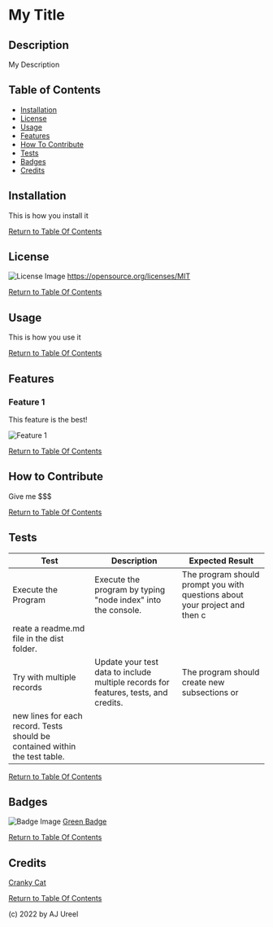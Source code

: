 # My Title

## Description

My Description

## Table of Contents

- [Installation](#installation)
- [License](#license)
- [Usage](#usage)
- [Features](#features)
- [How To Contribute](#howtocontribute)
- [Tests](#tests)
- [Badges](#badges)
- [Credits](#credits)

## Installation

This is how you install it

[Return to Table Of Contents](#table-of-contents)

## License

![License Image](https://img.shields.io/badge/license-MIT-green) https://opensource.org/licenses/MIT

[Return to Table Of Contents](#table-of-contents)

## Usage

This is how you use it

[Return to Table Of Contents](#table-of-contents)


## Features

### Feature 1
This feature is the best!

![Feature 1](https://www.celadonart.com/content/images/thumbs/0003953_lego-man-patent-parchment_650.jpeg)

[Return to Table Of Contents](#table-of-contents)


## How to Contribute

Give me $$$

[Return to Table Of Contents](#table-of-contents)


## Tests
| Test | Description | Expected Result |
| --- | --- | --- |
| Execute the Program | Execute the program by typing "node index" into the console. |  The program should prompt you with questions about your project and then c
reate a readme.md file in the dist folder. |
| Try with multiple records | Update your test data to include multiple records for features, tests, and credits. |  The program should create new subsections or 
new lines for each record.  Tests should be contained within the test table. |


[Return to Table Of Contents](#table-of-contents)



## Badges
![Badge Image](https://img.shields.io/badge/-brightgreen-brightgreen)
[Green Badge](https://shields.io/category/other)


[Return to Table Of Contents](#table-of-contents)



## Credits
[Cranky Cat](https://media.wired.co.uk/photos/60c8730fa81eb7f50b44037e/3:2/w_3329,h_2219,c_limit/1521-WIRED-Cat.jpeg)


[Return to Table Of Contents](#table-of-contents)


(c) 2022 by AJ Ureel